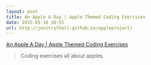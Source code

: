```yaml
---
layout: post
title: An Apple A Day | Apple Themed Coding Exercises
date: 2015-05-10 16:55
url: http://jonitrythall.github.io/appleproject/
---
```


[An Apple A Day | Apple Themed Coding Exercises](http://jonitrythall.github.io/appleproject/)

> Coding exercises all about apples.

